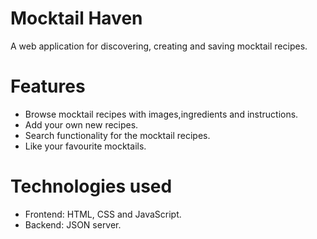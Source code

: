 # Mocktail Haven
 A web application for discovering, creating and saving mocktail recipes.

 # Features
 - Browse mocktail recipes with images,ingredients and instructions.
- Add your own new recipes.
- Search functionality for the mocktail recipes.
- Like your favourite mocktails.

# Technologies used
- Frontend: HTML, CSS and JavaScript.
- Backend: JSON server.
